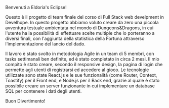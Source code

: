 Benvenuti a Eldoria's Eclipse!

Questo è il progetto di team finale del corso di Full Stack web develpment in Develhope. In questo progetto abbiamo voluto creare da zero una piccola avventura testuale ambientata nel mondo di Dungeons&Dragons, in cui l'utente ha la possibilità di effettuare scelte multiple che lo porteranno a diversi finali, con l'aggiunta della statistica della Fortuna attraverso l'implementazione del lancio del dado.

Il lavoro è stato svolto in metodologia Agile in un team di 5 membri, con tasks settimanali ben definite, ed è stato completato in circa 2 mesi. Il mio compito è stato creare, secondo il responsive design, la pagina di login che permette agli utenti di registrarsi ed accedere al gioco. Le tecnologie utilizzate sono state React.js e le sue funzionalità (come Router, Context, Toastify) per il Front end, e Node.js per il Back end, grazie al quale è stato possibile creare un server funzionante in cui implementare un database SQL per contenere i dati degli utenti.

Buon Divertimento!

